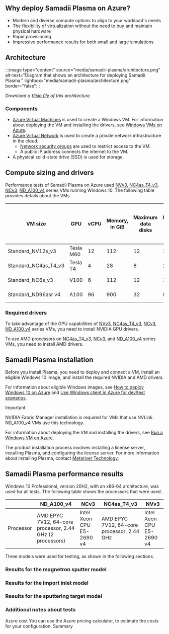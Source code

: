 <Intro should cover a basic overview of the workload.>

## Why deploy Samadii Plasma on Azure?
- Modern and diverse compute options to align to your workload's needs
- The flexibility of virtualization without the need to buy and maintain physical hardware
- Rapid provisioning
- Impressive performance results for both small and large simulations  

## Architecture

:::image type="content" source="media/samadii-plasma/architecture.png" alt-text="Diagram that shows an architecture for deploying Samadii Plasma." lightbox="media/samadii-plasma/architecture.png" border="false":::

*Download a [Visio file](https://arch-center.azureedge.net/samadii-plasma.vsdx) of this
architecture.*

### Components

- [Azure Virtual Machines](https://azure.microsoft.com/services/virtual-machines) is
    used to create a Windows VM. For information about deploying the VM and installing the drivers, see [Windows VMs on Azure](../../reference-architectures/n-tier/windows-vm.yml).
- [Azure Virtual Network](https://azure.microsoft.com/services/virtual-network) is
    used to create a private network infrastructure in the cloud.
  - [Network security groups](/azure/virtual-network/network-security-groups-overview) are used to restrict access to the VM.  
  - A public IP address connects the internet to the VM.
- A physical solid-state drive (SSD) is used for storage.

## Compute sizing and drivers

Performance tests of Samadii Plasma on Azure used [NVv3](/azure/virtual-machines/nvv3-series), [NC4as_T4_v3](/azure/virtual-machines/nct4-v3-series), [NCv3](/azure/virtual-machines/ncv3-series), [ND_A100_v4](/azure/virtual-machines/nda100-v4-series) series VMs running Windows 10. The following table provides details about the VMs.

|VM size|GPU|vCPU|Memory, in GiB|Maximum data disks|Number of GPUs|GPU memory, in GiB|Maximum uncached disk throughput, in IOPS / MBps|Temporary storage (SSD), in GiB|Maximum NICs|
|-|-|-|-|-|-|-|-|-|-|
|Standard_NV12s_v3|	Tesla M60|	12|	112|	12|	1|	8	|20,000 / 200|	320|	4|
|Standard_NC4as_T4_v3|	Tesla T4|	4|	28|	8	|1	|16|	-|	180|	2|
|Standard_NC6s_v3	|V100|	6	|112	|12|	1|	16|	20,000 / 200|	736|	4|
|Standard_ND96asr v4|	A100|	96|	900	|32|	8	|40	|80,000 / 800	|6,000	|8|

### Required drivers

To take advantage of the GPU capabilities of [NVv3](/azure/virtual-machines/nvv3-series), [NC4as_T4_v3](/azure/virtual-machines/nct4-v3-series), [NCv3](/azure/virtual-machines/ncv3-series), [ND_A100_v4](/azure/virtual-machines/nda100-v4-series) series VMs, you need to install NVIDIA GPU drivers.

To use AMD processors on [NC4as_T4_v3](/azure/virtual-machines/nct4-v3-series), [NCv3](/azure/virtual-machines/ncv3-series), and [ND_A100_v4](/azure/virtual-machines/nda100-v4-series) series VMs, you need to install AMD drivers.

## Samadii Plasma installation

Before you install Plasma, you need to deploy and connect a VM, install an eligible Windows 10 image, and install the required NVIDIA and AMD drivers.

For information about eligible Windows images, see [How to deploy Windows 10 on Azure](/azure/virtual-machines/windows/windows-desktop-multitenant-hosting-deployment) and [Use Windows client in Azure for dev/test scenarios](/azure/virtual-machines/windows/client-images).

> [!IMPORTANT]
> NVIDIA Fabric Manager installation is required for VMs that use NVLink. ND_A100_v4 VMs use this technology. 

For information about deploying the VM and installing the drivers, see [Run a Windows VM on Azure](/azure/architecture/reference-architectures/n-tier/windows-vm).

The product installation process involves installing a license server, installing Plasma, and configuring the license server. For more information about installing Plasma, contact [Metariver Technology](https://www.metariver.kr/index.html).

## Samadii Plasma performance results

Windows 10 Professional, version 20H2, with an x86-64 architecture, was used for all tests. The following table shows the processors that were used.

||ND_A100_v4|	NCv3|	NC4as_T4_v3|	NVv3|
|-|-|-|-|-|
|Processor|	AMD EPYC 7V12, 64-core processor, 2.44 GHz (2 processors)|	Intel Xeon CPU E5-2690 v4|	AMD EPYC 7V12, 64-core processor, 2.44 GHz|	Intel Xeon CPU E5-2690 v4|

Three models were used for testing, as shown in the following sections. 

### Results for the magnetron sputter model
### Results for the import inlet model
### Results for the sputtering target model

### Additional notes about tests
<Include any additional notes about the testing process used.>
Azure cost
<Description of the costs that might be associated with running this workload in Azure. Make sure to have a link to the Azure pricing calculator.>
You can use the Azure pricing calculator, to estimate the costs for your configuration.
<Show the pricing calculation or a direct link to this specific workload with the configuration(s) used.>
Summary
<One or two sentences or bullet points reinforcing why Azure is the right platform for this workload>
